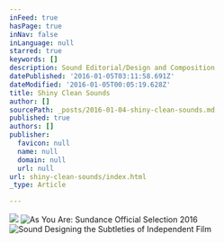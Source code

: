 ```yaml
---
inFeed: true
hasPage: true
inNav: false
inLanguage: null
starred: true
keywords: []
description: Sound Editorial/Design and Composition
datePublished: '2016-01-05T03:11:58.691Z'
dateModified: '2016-01-05T00:05:19.628Z'
title: Shiny Clean Sounds
author: []
sourcePath: _posts/2016-01-04-shiny-clean-sounds.md
published: true
authors: []
publisher:
  favicon: null
  name: null
  domain: null
  url: null
url: shiny-clean-sounds/index.html
_type: Article

---
```

![](https://s3-us-west-2.amazonaws.com/the-grid-img/p/f20b2f54456c0f80ec46460fc7ef2fb884c9ea54.png)
![As You Are: Sundance Official Selection 2016](https://the-grid-user-content.s3-us-west-2.amazonaws.com/221581fd-e3e9-4f11-a93c-28ab4e6172d2.png)
![Sound Designing the Subtleties of Independent Film](https://the-grid-user-content.s3-us-west-2.amazonaws.com/cd71cda9-7d36-47e7-ad06-b70650d304a0.png)